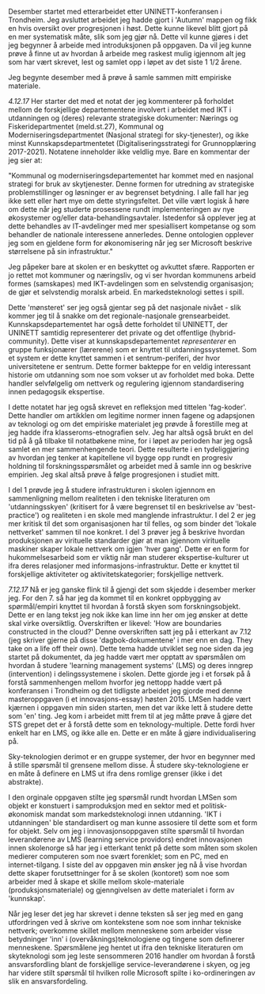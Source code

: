 
Desember startet med etterarbeidet etter UNINETT-konferansen i Trondheim. Jeg avsluttet arbeidet jeg hadde gjort i 'Autumn' mappen og fikk en hvis oversikt over progresjonen i høst. Dette kunne likevel blitt gjort på en mer systematisk måte, slik som jeg gjør nå. Dette vil kunne gjøres i det jeg begynner å arbeide med introduksjonen på oppgaven. Da vil jeg kunne prøve å finne ut av hvordan å arbeide meg raskest mulig igjennom alt jeg som har vært skrevet, lest og samlet opp i løpet av det siste 1 1/2 årene. 

Jeg begynte desember med å prøve å samle sammen mitt empiriske materiale. 

*4.12.17*
Her starter det med et notat der jeg kommenterer på forholdet mellom de forskjellige departementene involvert i arbeidet med IKT i utdanningen og (deres) relevante strategiske dokumenter: Nærings og Fiskeridepartmentet (meld.st.27), Kommunal og Moderniseringsdepartmentet (Nasjonal strategi for sky-tjenester), og ikke minst Kunnskapsdepartmentetet (Digitaliseringsstrategi for Grunnopplæring 2017-2021).
Notatene inneholder ikke veldlig mye. Bare en kommentar der jeg sier at:

 "Kommunal og moderniseringsdepartementet har kommet med en nasjonal strategi for bruk av skytjenester. Denne formen for utredning av strategiske problemstillinger og løsninger er av begrenset betydning. I alle fall har jeg ikke sett eller hørt mye om dette styringsfeltet. Det ville vært logisk å høre om dette når jeg studerte prosessene rundt implementeringen av nye økosystemer og/eller data-behandlingsavtaler. Istedenfor så opplever jeg at dette behandles av IT-avdelinger med mer spesiallisert kompetanse og som behandler de nationale interessene annerledes. Denne ontologien opplever jeg som en gjeldene form for økonomisering når jeg ser Microsoft beskrive størrelsene på sin infrastruktur."

Jeg påpeker bare at skolen er en beskyttet og avkuttet sfære. Rapporten er jo rettet mot kommuner og næringsliv, og vi ser hvordan kommunens arbeid formes (samskapes) med IKT-avdelingen som en selvstendig organisasjon; de gjør et selvstendig moralsk arbeid. En markedsteknologi settes i spill. 

Dette 'mønsteret' ser jeg også gjentar seg på det nasjonale nivået - slik kommer jeg til å snakke om det regionale-nasjonale grensearbeidet. Kunnskapsdepartementet har også dette forholdet til UNINETT, der UNINETT samtidig representerer det private og det offentlige (hybrid-community). Dette viser at kunnskapsdepartementet *representerer* en gruppe funksjonærer (lærerene) som er knyttet til utdanningssystemet. Som et system er dette knyttet sammen i et sentrum-periferi, der hvor universitetene er sentrum. Dette former bakteppe for en veldig interessant historie om utdanning som noe som vokser ut av forholdet med boka. Dette handler selvfølgelig om nettverk og regulering igjennom standardisering innen pedagogsik ekspertise.  

I dette notatet har jeg også skrevet en refleksjon med tittelen 'fag-koder'. Dette handler om artikklen om legitime normer innen fagene og adapsjonen av teknologi og om det empiriske materialet jeg prøvde å forestille meg at jeg hadde ifra klasseroms-etnografien selv. Jeg har altså også brukt en del tid på å gå tilbake til notatbøkene mine, for i løpet av perioden har jeg også samlet en mer sammenhengende teori. Dette resulterte i en tydeliggjøring av hvordan jeg tenker at kapitellene vil bygge opp rundt en progresiv holdning til forskningsspørsmålet og arbeidet med å samle inn og beskrive empirien. Jeg skal altså prøve å følge progresjonen i studiet mitt. 

I del 1 prøvde jeg å studere infrastrukturen i skolen igjennom en sammenligning mellom realiteten i den tekniske literaturen om 'utdanningsskyen' (kritisert for å være begrenset til en beskrivelse av 'best-practice') og realiteten i en skole med manglende infrastruktur. I del 2 er jeg mer kritisk til det som organisasjonen har til felles, og som binder det 'lokale nettverket' sammen til noe konkret. 
I del 3 prøver jeg å beskrive hvordan produksjonen av virituelle standarder gjør at man igjennom virituelle maskiner skaper lokale nettverk om igjen 'hver gang'. Dette er en form for hukommelsesarbeid som er viktig når man studerer ekspertise-kulturer ut ifra deres relasjoner med informasjons-infrastruktur. Dette er knyttet til forskjellige aktiviteter og aktivitetskategorier; forskjellige nettverk. 




*7.12.17*
Nå er jeg ganske flink til å gjengi det som skjedde i desember merker jeg. For den 7. så har jeg da kommet til en konkret oppbygging av spørmål/empiri knyttet til hvordan å forstå skyen som forskningsobjekt. Dette er en lang tekst jeg nok ikke kan lime inn her om jeg ønsker at dette skal virke oversiktlig. Overskriften er likevel: 'How are boundaries constructed in the cloud?' Denne overskriften satt jeg på i etterkant av 7.12 (jeg skriver gjerne på disse 'dagbok-dokumentene' i mer enn en dag. They take on a life off their own). Dette tema hadde utviklet seg noe siden da jeg startet på dokumentet, da jeg hadde vært mer opptatt av spørsmålen om hvordan å studere 'learning management systems' (LMS) og deres inngrep (intervention) i delingssystemene i skolen. Dette gjorde jeg i et forsøk på å forstå sammenhengen mellom hvorfor jeg nettopp hadde vært på konferansen i Trondheim og det tidligste arbeidet jeg gjorde med denne masteroppgaven (i et innovasjons-essay) høsten 2015. LMSen hadde vært kjærnen i oppgaven min siden starten, men det var ikke lett å studere dette som 'en' ting. Jeg kom i arbeidet mitt frem til at jeg måtte prøve å gjøre det STS grepet det er å forstå dette som en teknology-multiple. Dette fordi hver enkelt har en LMS, og ikke alle en. Dette er en måte å gjøre individualisering på.

Sky-teknologien derimot er en gruppe systemer, der hvor en begynner med å stille spørsmål til grensene mellom disse. Å studere sky-teknologiene er en måte å definere en LMS ut ifra dens romlige grenser (ikke i det abstrakte). 


I den orginale oppgaven stilte jeg spørsmål rundt hvordan LMSen som objekt er konstuert i samproduksjon med en sektor med et politisk-økonomisk mandat som markedsteknologi innen utdanning. 
'IKT i utdanningen' ble standardisert og man kunne assosiere til dette som et form for objekt. Selv om jeg i innovasjonsoppgaven stilte spørsmål til hvordan leverandørene av LMS (learning service providors) endret innovasjonen innen skolenorge så har jeg i etterkant tenkt på dette som måten som skolen medierer computeren som noe svært forenklet; som en PC, med en internet-tilgang. I siste del av oppgaven min ønsker jeg nå å vise hvordan dette skaper forutsettninger for å se skolen (kontoret) som noe som arbeider med å skape et skille mellom skole-materiale (produksjonsmateriale) og gjenngivelsen av dette materialet i form av 'kunnskap'.

Når jeg leser det jeg har skrevet i denne teksten så ser jeg med en gang utfordringen ved å skrive om kontekstene som noe som innhar tekniske nettverk; overkomme skillet mellom menneskene som arbeider visse betydninger 'inn' i (overvåknings)teknologiene og tingene som definerer menneskene. Spørsmålene jeg hentet ut ifra den tekniske literaturen om skyteknologi som jeg leste sensommeren 2016 handler om hvordan å forstå ansvarsfordling blant de forskjellige service-leverandørene i skyen, og jeg har videre stilt spørsmål til hvilken rolle Microsoft spilte i ko-ordineringen av slik en ansvarsfordeling. 





